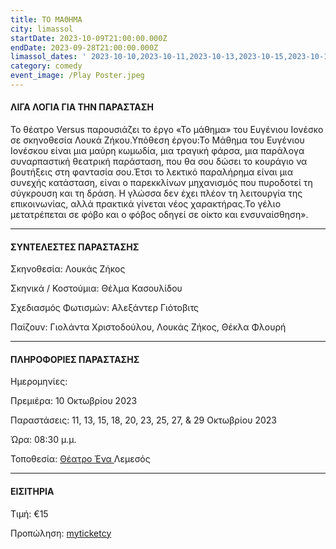 ```yaml
---
title: ΤΟ ΜΑΘΗΜΑ
city: limassol
startDate: 2023-10-09T21:00:00.000Z
endDate: 2023-09-28T21:00:00.000Z
limassol_dates: ' 2023-10-10,2023-10-11,2023-10-13,2023-10-15,2023-10-18,2023-10-20,2023-10-23,2023-10-25,2023-10-27,2023-10-29'
category: comedy
event_image: /Play Poster.jpeg
---
```


#### ΛΙΓΑ ΛΟΓΙΑ ΓΙΑ ΤΗΝ ΠΑΡΑΣΤΑΣΗ

Το θέατρο Versus παρουσιάζει το έργο	«Το μάθημα» του Ευγένιου Ιονέσκο σε σκηνοθεσία Λουκά Ζήκου.Υπόθεση έργου:Το Μάθημα του Ευγένιου Ιονέσκου είναι μια μαύρη κωμωδία, μια τραγική φάρσα, μια παράλογα συναρπαστική θεατρική παράσταση, που θα σου δώσει το κουράγιο να βουτήξεις στη φαντασία σου.Έτσι το λεκτικό παραλήρημα είναι μια συνεχής κατάσταση, είναι ο παρεκκλίνων μηχανισμός που πυροδοτεί τη σύγκρουση και τη δράση. Η γλώσσα δεν έχει πλέον τη λειτουργία της επικοινωνίας, αλλά πρακτικά γίνεται νέος χαρακτήρας.Το γέλιο μετατρέπεται σε φόβο και ο φόβος οδηγεί σε οίκτο και ενσυναίσθηση».

***

#### ΣΥΝΤΕΛΕΣΤΕΣ ΠΑΡΑΣΤΑΣΗΣ

Σκηνοθεσία: Λουκάς Ζήκος

Σκηνικά / Κοστούμια: Θέλμα Κασουλίδου

Σχεδιασμός Φωτισμών: Αλεξάντερ Γιότοβιτς

Παίζουν: Γιολάντα Χριστοδούλου, Λουκάς Ζήκος, Θέκλα Φλουρή

***

#### ΠΛΗΡΟΦΟΡΙΕΣ ΠΑΡΑΣΤΑΣΗΣ

Ημερομηνίες: 

Πρεμιέρα: 10 Οκτωβρίου 2023

Παραστάσεις: 11, 13, 15, 18, 20, 23, 25, 27,	& 29 Οκτωβρίου 2023

Ώρα: 08:30 μ.μ.

Τοποθεσία:  [Θέατρο Ένα ](https://www.google.gr/maps/place/%CE%92'+%CE%94%CE%B7%CE%BC%CE%BF%CF%84%CE%B9%CE%BA%CE%AE+%CE%91%CE%B3%CE%BF%CF%81%CE%AC+-+%CE%98%CE%AD%CE%B1%CF%84%CF%81%CE%BF+%CE%88%CE%BD%CE%B1+%2F+%CE%98%CE%95%CE%91%CE%A4%CE%A1%CE%9F+VERSUS/@34.6727206,33.0402071,17z/data=!3m1!4b1!4m6!3m5!1s0x14e73302f4af925b:0xca71f90ee7b765c0!8m2!3d34.6727162!4d33.042782!16s%2Fg%2F11r969yhf?hl=el\&entry=ttu)Λεμεσός

***

#### ΕΙΣΙΤΗΡΙΑ

Τιμή: €15

Προπώληση: [myticketcy](http://www.myticketcy.com/event/to-mathima-tou-evgeniou-ionesko/)

